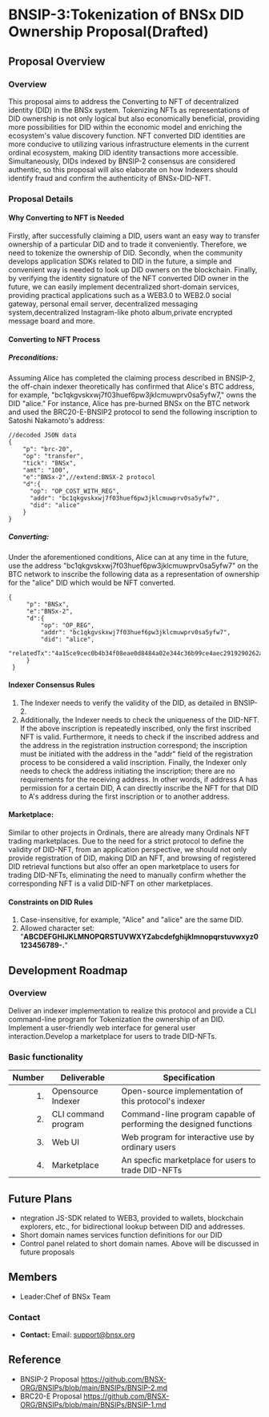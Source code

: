 # BNSIP-3:Tokenization of BNSx DID Ownership Proposal(Drafted)
## Proposal Overview

### Overview
This proposal aims to address the Converting to NFT of decentralized identity (DID) in the BNSx system. Tokenizing NFTs as representations of DID ownership is not only logical but also economically beneficial, providing more possibilities for DID within the economic model and enriching the ecosystem's value discovery function. NFT converted DID identities are more conducive to utilizing various infrastructure elements in the current ordinal ecosystem, making DID identity transactions more accessible. Simultaneously, DIDs indexed by BNSIP-2 consensus are considered authentic, so this proposal will also elaborate on how Indexers should identify fraud and confirm the authenticity of BNSx-DID-NFT.

### Proposal Details
#### Why Converting to NFT is Needed
Firstly, after successfully claiming a DID, users want an easy way to transfer ownership of a particular DID and to trade it conveniently. Therefore, we need to tokenize the ownership of DID. Secondly, when the community develops application SDKs related to DID in the future, a simple and convenient way is needed to look up DID owners on the blockchain. Finally, by verifying the identity signature of the NFT converted DID owner in the future, we can easily implement decentralized short-domain services, providing practical applications such as a WEB3.0 to WEB2.0 social gateway, personal email server, decentralized messaging system,decentralized Instagram-like photo album,private encrypted message board and more.
#### Converting to NFT Process
##### Preconditions:
Assuming Alice has completed the claiming process described in BNSIP-2, the off-chain indexer theoretically has confirmed that Alice's BTC address, for example, "bc1qkgvskxwj7f03huef6pw3jklcmuwprv0sa5yfw7," owns the DID "alice." For instance, Alice has pre-burned BNSx on the BTC network and used the BRC20-E-BNSIP2 protocol to send the following inscription to Satoshi Nakamoto's address:
```
//decoded JSON data
{ 
    "p": "brc-20",
    "op": "transfer",
    "tick": "BNSx",
    "amt": "100",
    "e":"BNSx-2",//extend:BNSX-2 protocol
    "d":{
      "op": "OP_COST_WITH_REG",
      "addr": "bc1qkgvskxwj7f03huef6pw3jklcmuwprv0sa5yfw7",
      "did": "alice"
    }
}
```
##### Converting:
Under the aforementioned conditions, Alice can at any time in the future, use the address "bc1qkgvskxwj7f03huef6pw3jklcmuwprv0sa5yfw7" on the BTC network to inscribe the following data as a representation of ownership for the "alice" DID which would be NFT converted.
```
{ 
     "p": "BNSx",
     "e":"BNSx-2",
     "d":{
         "op": "OP_REG",
         "addr": "bc1qkgvskxwj7f03huef6pw3jklcmuwprv0sa5yfw7",
         "did": "alice",
         "relatedTx":"4a15ce9cec0b4b34f08eae0d8484a02e344c36b99ce4aec2919290262afdc5fb"
     }
 }
```
#### Indexer Consensus Rules
1. The Indexer needs to verify the validity of the DID, as detailed in BNSIP-2.
2. Additionally, the Indexer needs to check the uniqueness of the DID-NFT. If the above inscription is repeatedly inscribed, only the first inscribed NFT is valid. Furthermore, it needs to check if the inscribed address and the address in the registration instruction correspond; the inscription must be initiated with the address in the "addr" field of the registration process to be considered a valid inscription. Finally, the Indexer only needs to check the address initiating the inscription; there are no requirements for the receiving address. In other words, if address A has permission for a certain DID, A can directly inscribe the NFT for that DID to A's address during the first inscription or to another address.
#### Marketplace:
Similar to other projects in Ordinals, there are already many Ordinals NFT trading marketplaces. Due to the need for a strict protocol to define the validity of DID-NFT, from an application perspective, we should not only provide registration of DID, making DID an NFT, and browsing of registered DID retrieval functions but also offer an open marketplace to users for trading DID-NFTs, eliminating the need to manually confirm whether the corresponding NFT is a valid DID-NFT on other marketplaces.
#### Constraints on DID Rules
1. Case-insensitive, for example, "Alice" and "alice" are the same DID.
2. Allowed character set: "**ABCDEFGHIJKLMNOPQRSTUVWXYZabcdefghijklmnopqrstuvwxyz0123456789-.**"
## Development Roadmap
### Overview
Deliver an indexer implementation to realize this protocol and provide a CLI command-line program for Tokenization the ownership of an DID. Implement a user-friendly web interface for general user interaction.Develop a marketplace for users to trade DID-NFTs.

### Basic functionality
| Number | Deliverable | Specification |
| -----: | ----------- | ------------- |
| 1. |  Opensource Indexer | Open-source implementation of this protocol's indexer |
| 2. |   CLI command program|  Command-line program capable of performing the designed functions|
| 3. |  Web UI | Web program for interactive use by ordinary users |
| 4. | Marketplace | An specfic marketplace for users to trade DID-NFTs  |
## Future Plans
- ntegration JS-SDK related to WEB3, provided to wallets, blockchain explorers, etc., for bidirectional lookup between DID and addresses.
- Short domain names services function definitions for our DID
- Control panel related to short domain names.
Above will be discussed in future proposals  
## Members
- Leader:Chef of BNSx Team

### Contact
- **Contact:** Email: support@bnsx.org

## Reference
- BNSIP-2 Proposal https://github.com/BNSX-ORG/BNSIPs/blob/main/BNSIPs/BNSIP-2.md
- BRC20-E Proposal https://github.com/BNSX-ORG/BNSIPs/blob/main/BNSIPs/BNSIP-1.md


